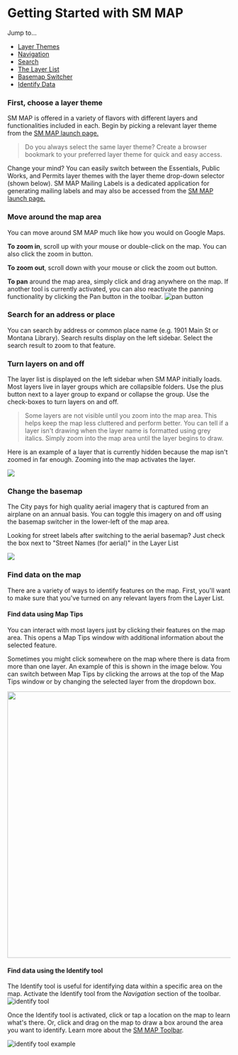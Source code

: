# Getting Started with SM MAP
Jump to...
* [Layer Themes](#layertheme)
* [Navigation](#move)
* [Search](#search)
* [The Layer List](#layers)
* [Basemap Switcher](#basemap)
* [Identify Data](#find)

<a name="layertheme"></a> 
### First, choose a layer theme

SM MAP is offered in a variety of flavors with different layers and functionalities included in each. Begin by picking a relevant layer theme from the [SM MAP launch page.](https://csmgis01.smgov.net/splash/index.html)

> Do you always select the same layer theme? Create a browser bookmark to your preferred layer theme for quick and easy access. 

Change your mind? You can easily switch between the Essentials, Public Works, and Permits layer themes with the layer theme drop-down selector (shown below). SM MAP Mailing Labels is a dedicated application for generating mailing labels and may also be accessed from the [SM MAP launch page.](https://csmgis01.smgov.net/splash/index.html)

<a name="move"></a> 
### Move around the map area

You can move around SM MAP much like how you would on Google Maps. 

**To zoom in**, scroll up with your mouse or double-click on the map. You can also click the zoom in button. 

**To zoom out**, scroll down with your mouse or click the zoom out button. 

**To pan** around the map area, simply click and drag anywhere on the map. If another tool is currently activated, you can also reactivate the panning functionality by clicking the Pan button in the toolbar. ![pan button](https://csmgis01.smgov.net/splash/pan.png)

<a name="search"></a> 
### Search for an address or place
You can search by address or common place name (e.g. 1901 Main St or Montana Library). Search results display on the left sidebar. Select the search result to zoom to that feature.

<a name="layers"></a> 
### Turn layers on and off
The layer list is displayed on the left sidebar when SM MAP initially loads. Most layers live in layer groups which are collapsible folders. Use the plus button next to a layer group to expand or collapse the group. Use the check-boxes to turn layers on and off. 

> Some layers are not visible until you zoom into the map area. This helps keep the map less cluttered and perform better. You can tell if a layer isn't drawing when the layer name is formatted using grey italics. Simply zoom into the map area until the layer begins to draw.

Here is an example of a layer that is currently hidden because the map isn't zoomed in far enough. Zooming into the map activates the layer. 

![](https://csmgis01.smgov.net/splash/layer-inactive.png)

<a name="basemap"></a> 
### Change the basemap

The City pays for high quality aerial imagery that is captured from an airplane on an annual basis. You can toggle this imagery on and off using the  basemap switcher in the lower-left of the map area. 

Looking for street labels after switching to the aerial basemap? Just check the box next to "Street Names (for aerial)" in the Layer List

![](https://csmgis01.smgov.net/splash/aerial.gif)

<a name="find"></a> 
### Find data on the map
There are a variety of ways to identify features on the map. First, you'll want to make sure that you've turned on any relevant layers from the Layer List. 

#### Find data using Map Tips
You can interact with most layers just by clicking their features on the map area. This opens a Map Tips window with additional information about the selected feature.

Sometimes you might click somewhere on the map where there is data from more than one layer. An example of this is shown in the image below. You can switch between Map Tips by clicking the arrows at the top of the Map Tips window or by changing the selected layer from the dropdown box.  

<img src="https://csmgis01.smgov.net/splash/multimaptips.png" width="600px">

#### Find data using the Identify tool
The Identify tool is useful for identifying data within a specific area on the map. Activate the Identify tool from the *Navigation* section of the toolbar. ![identify tool](https://csmgis01.smgov.net/splash/identify.png)

Once the Identify tool is activated, click or tap a location on the map to learn what's there. Or, click and drag on the map to draw a box around the area you want to identify. Learn more about the [SM MAP Toolbar](). 

![identify tool example](https://csmgis01.smgov.net/splash/identify.gif)
